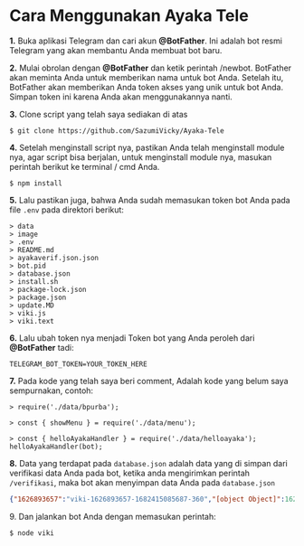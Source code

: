 # Cara Menggunakan Ayaka Tele

<p><b>1.</b> Buka aplikasi Telegram dan cari akun <b>@BotFather</b>. Ini adalah bot resmi Telegram yang akan membantu Anda membuat bot baru.</p>



<p><b>2.</b> Mulai obrolan dengan <b>@BotFather</b> dan ketik perintah /newbot. BotFather akan meminta Anda untuk memberikan nama untuk bot Anda. Setelah itu, BotFather akan memberikan Anda token akses yang unik untuk bot Anda. Simpan token ini karena Anda akan menggunakannya nanti.</p>



<p> <b>3.</b> Clone script yang telah saya sediakan di atas</p>

```
$ git clone https://github.com/SazumiVicky/Ayaka-Tele
```



<p><b>4.</b> Setelah menginstall script nya, pastikan Anda telah menginstall module nya, agar script bisa berjalan, untuk menginstall module nya, masukan perintah berikut ke terminal / cmd Anda.</p>

```
$ npm install
```
<p><b>5.</b> Lalu pastikan juga, bahwa Anda sudah memasukan token bot Anda pada file <code>.env</code> pada direktori berikut:</p>

```
> data
> image
> .env
> README.md
> ayakaverif.json.json
> bot.pid
> database.json
> install.sh
> package-lock.json
> package.json
> update.MD
> viki.js
> viki.text
```
<p><b>6.</b> Lalu ubah token nya menjadi Token bot yang Anda peroleh dari <b>@BotFather</b> tadi:
  
```
TELEGRAM_BOT_TOKEN=YOUR_TOKEN_HERE
```
  
<p><b>7.</b> Pada kode yang telah saya beri comment, Adalah kode yang belum saya sempurnakan, contoh:
  
```
> require('./data/bpurba');
  
> const { showMenu } = require('./data/menu');
  
> const { helloAyakaHandler } = require('./data/helloayaka');
helloAyakaHandler(bot);
```
<p><b>8.</b> Data yang terdapat pada <code>database.json</code> adalah data yang di simpan dari verifikasi data Anda pada bot, ketika anda mengirimkan perintah <code>/verifikasi</code>, maka bot akan menyimpan data Anda pada <code>database.json</code>

```json
{"1626893657":"viki-1626893657-1682415085687-360","[object Object]":1626893657,"5941228478":"viki-5941228478-1682328941731-180"}
```
<p></b>9.</b> Dan jalankan bot Anda dengan memasukan perintah:</p>

```
$ node viki
```
